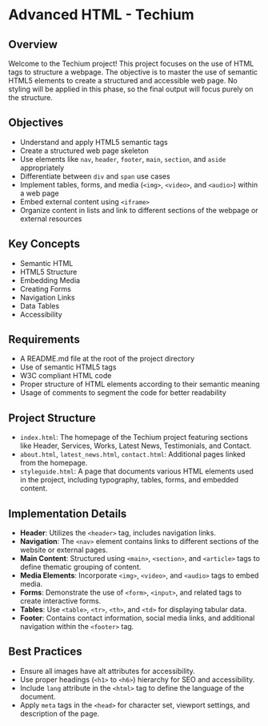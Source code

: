 # Advanced HTML - Techium

## Overview
Welcome to the Techium project! This project focuses on the use of HTML tags to structure a webpage. The objective is to master the use of semantic HTML5 elements to create a structured and accessible web page. No styling will be applied in this phase, so the final output will focus purely on the structure.

## Objectives
- Understand and apply HTML5 semantic tags
- Create a structured web page skeleton
- Use elements like `nav`, `header`, `footer`, `main`, `section`, and `aside` appropriately
- Differentiate between `div` and `span` use cases
- Implement tables, forms, and media (`<img>`, `<video>`, and `<audio>`) within a web page
- Embed external content using `<iframe>`
- Organize content in lists and link to different sections of the webpage or external resources

## Key Concepts
- Semantic HTML
- HTML5 Structure
- Embedding Media
- Creating Forms
- Navigation Links
- Data Tables
- Accessibility

## Requirements
- A README.md file at the root of the project directory
- Use of semantic HTML5 tags
- W3C compliant HTML code
- Proper structure of HTML elements according to their semantic meaning
- Usage of comments to segment the code for better readability

## Project Structure
- `index.html`: The homepage of the Techium project featuring sections like Header, Services, Works, Latest News, Testimonials, and Contact.
- `about.html`, `latest_news.html`, `contact.html`: Additional pages linked from the homepage.
- `styleguide.html`: A page that documents various HTML elements used in the project, including typography, tables, forms, and embedded content.

## Implementation Details
- **Header**: Utilizes the `<header>` tag, includes navigation links.
- **Navigation**: The `<nav>` element contains links to different sections of the website or external pages.
- **Main Content**: Structured using `<main>`, `<section>`, and `<article>` tags to define thematic grouping of content.
- **Media Elements**: Incorporate `<img>`, `<video>`, and `<audio>` tags to embed media.
- **Forms**: Demonstrate the use of `<form>`, `<input>`, and related tags to create interactive forms.
- **Tables**: Use `<table>`, `<tr>`, `<th>`, and `<td>` for displaying tabular data.
- **Footer**: Contains contact information, social media links, and additional navigation within the `<footer>` tag.

## Best Practices
- Ensure all images have alt attributes for accessibility.
- Use proper headings (`<h1>` to `<h6>`) hierarchy for SEO and accessibility.
- Include `lang` attribute in the `<html>` tag to define the language of the document.
- Apply `meta` tags in the `<head>` for character set, viewport settings, and description of the page.



